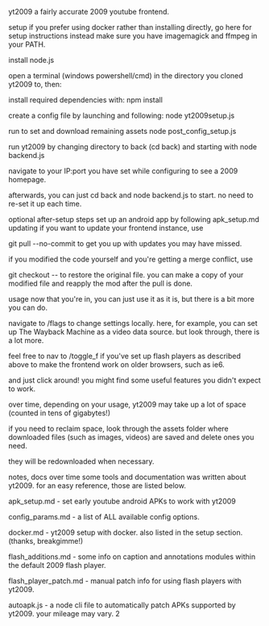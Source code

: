 yt2009
a fairly accurate 2009 youtube frontend.





setup
if you prefer using docker rather than installing directly, go here for setup instructions instead
make sure you have imagemagick and ffmpeg in your PATH.

install node.js

open a terminal (windows powershell/cmd) in the directory you cloned yt2009 to, then:

install required dependencies with: npm install

create a config file by launching and following: node yt2009setup.js

run to set and download remaining assets node post_config_setup.js

run yt2009 by changing directory to back (cd back) and starting with node backend.js

navigate to your IP:port you have set while configuring to see a 2009 homepage.

afterwards, you can just cd back and node backend.js to start. no need to re-set it up each time.

optional after-setup steps
set up an android app by following apk_setup.md
updating
if you want to update your frontend instance, use

git pull --no-commit
to get you up with updates you may have missed.

if you modified the code yourself and you're getting a merge conflict, use

git checkout -- <file>
to restore the original file. you can make a copy of your modified file and reapply the mod after the pull is done.

usage
now that you're in, you can just use it as it is, but there is a bit more you can do.

navigate to /flags to change settings locally. here, for example, you can set up The Wayback Machine as a video data source. but look through, there is a lot more.

feel free to nav to /toggle_f if you've set up flash players as described above to make the frontend work on older browsers, such as ie6.

and just click around! you might find some useful features you didn't expect to work.

over time, depending on your usage, yt2009 may take up a lot of space (counted in tens of gigabytes!)

if you need to reclaim space, look through the assets folder where downloaded files (such as images, videos) are saved and delete ones you need.

they will be redownloaded when necessary.

notes, docs
over time some tools and documentation was written about yt2009. for an easy reference, those are listed below.

apk_setup.md - set early youtube android APKs to work with yt2009

config_params.md - a list of ALL available config options.

docker.md - yt2009 setup with docker. also listed in the setup section. (thanks, breakgimme!)

flash_additions.md - some info on caption and annotations modules within the default 2009 flash player.

flash_player_patch.md - manual patch info for using flash players with yt2009.

autoapk.js - a node cli file to automatically patch APKs supported by yt2009. your mileage may vary.                                                                                                                      2
